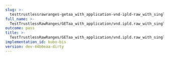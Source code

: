 ```yaml
---
slug: >-
  testtrustlessrawranges-getaa_with_application-vnd-ipld-raw_with_single_range_request_includes_correct_bytes-header_content-range
full_name: >-
  TestTrustlessRawRanges/GETaa_with_application/vnd.ipld.raw_with_single_range_request_includes_correct_bytes/Header_Content-Range
outcome: pass
title: >-
  TestTrustlessRawRanges/GETaa_with_application/vnd.ipld.raw_with_single_range_request_includes_correct_bytes/Header_Content-Range
implementation_id: kubo-bis
version: dev-44b0eaa-dirty
---
```


